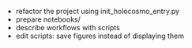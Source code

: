 - refactor the project using init_holocosmo_entry.py
- prepare notebooks/
- describe workflows with scripts
- edit scripts: save figures instead of displaying them